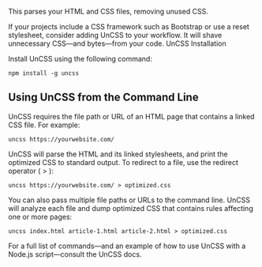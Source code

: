 This parses your HTML and CSS files, removing unused CSS. 

If your projects include a CSS framework such as Bootstrap or use a reset stylesheet, consider adding UnCSS to your workflow. It will shave unnecessary CSS—and bytes—from your code.
UnCSS Installation

Install UnCSS using the following command:

`npm install -g uncss`

## Using UnCSS from the Command Line


UnCSS requires the file path or URL of an HTML page that contains a linked CSS file. For example:

`uncss https://yourwebsite.com/`

UnCSS will parse the HTML and its linked stylesheets, and print the optimized CSS to standard output. To redirect to a file, use the redirect operator ( > ):

`uncss https://yourwebsite.com/ > optimized.css`

You can also pass multiple file paths or URLs to the command line. UnCSS will analyze each file and dump optimized CSS that contains rules affecting one or more pages:

`uncss index.html article-1.html article-2.html > optimized.css`

For a full list of commands—and an example of how to use UnCSS with a Node.js script—consult the UnCSS docs.
